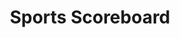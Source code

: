 <!DOCTYPE html>
<html lang="en">
<head>
    <meta charset="UTF-8">
    <meta name="viewport" content="width=device-width, initial-scale=1.0">
    <title>Sports Scoreboard</title>
    <link rel="stylesheet" href="styles.css">
</head>
<body>
    <header>
        <h1>Sports Scoreboard</h1>
    </header>
    <main>
        <section id="scores">
            <!-- Scores will be displayed here dynamically -->
        </section>
    </main>
    <script src="app.js"></script>
</body>
</html>
